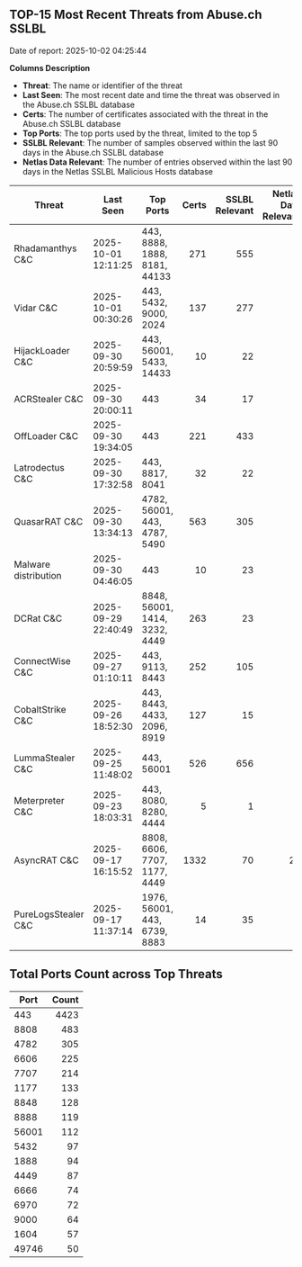 ## TOP-15 Most Recent Threats from Abuse.ch SSLBL
Date of report: 2025-10-02 04:25:44

**Columns Description**
- **Threat**: The name or identifier of the threat
- **Last Seen**: The most recent date and time the threat was observed in the Abuse.ch SSLBL database
- **Certs**: The number of certificates associated with the threat in the Abuse.ch SSLBL database
- **Top Ports**: The top ports used by the threat, limited to the top 5
- **SSLBL Relevant**: The number of samples observed within the last 90 days in the Abuse.ch SSLBL database
- **Netlas Data Relevant**: The number of entries observed within the last 90 days in the Netlas SSLBL Malicious Hosts database



| Threat                     | Last Seen           | Top Ports          | Certs        | SSLBL Relevant   | Netlas Data Relevant  |
|----------------------------|---------------------|--------------------|-------------:|-----------------:|----------------------:|
| Rhadamanthys C&C           | 2025-10-01 12:11:25 | 443, 8888, 1888, 8181, 44133 | 271 | 555 | 6 |
| Vidar C&C                  | 2025-10-01 00:30:26 | 443, 5432, 9000, 2024 | 137 | 277 | 0 |
| HijackLoader C&C           | 2025-09-30 20:59:59 | 443, 56001, 5433, 14433 | 10 | 22 | 0 |
| ACRStealer C&C             | 2025-09-30 20:00:11 | 443 | 34 | 17 | 0 |
| OffLoader C&C              | 2025-09-30 19:34:05 | 443 | 221 | 433 | 0 |
| Latrodectus C&C            | 2025-09-30 17:32:58 | 443, 8817, 8041 | 32 | 22 | 0 |
| QuasarRAT C&C              | 2025-09-30 13:34:13 | 4782, 56001, 443, 4787, 5490 | 563 | 305 | 0 |
| Malware distribution       | 2025-09-30 04:46:05 | 443 | 10 | 23 | 0 |
| DCRat C&C                  | 2025-09-29 22:40:49 | 8848, 56001, 1414, 3232, 4449 | 263 | 23 | 0 |
| ConnectWise C&C            | 2025-09-27 01:10:11 | 443, 9113, 8443 | 252 | 105 | 3 |
| CobaltStrike C&C           | 2025-09-26 18:52:30 | 443, 8443, 4433, 2096, 8919 | 127 | 15 | 3 |
| LummaStealer C&C           | 2025-09-25 11:48:02 | 443, 56001 | 526 | 656 | 4 |
| Meterpreter C&C            | 2025-09-23 18:03:31 | 443, 8080, 8280, 4444 | 5 | 1 | 0 |
| AsyncRAT C&C               | 2025-09-17 16:15:52 | 8808, 6606, 7707, 1177, 4449 | 1332 | 70 | 24 |
| PureLogsStealer C&C        | 2025-09-17 11:37:14 | 1976, 56001, 443, 6739, 8883 | 14 | 35 | 0 |

## Total Ports Count across Top Threats
| Port       | Count      |
|------------|-----------:|
| 443 | 4423 |
| 8808 | 483 |
| 4782 | 305 |
| 6606 | 225 |
| 7707 | 214 |
| 1177 | 133 |
| 8848 | 128 |
| 8888 | 119 |
| 56001 | 112 |
| 5432 | 97 |
| 1888 | 94 |
| 4449 | 87 |
| 6666 | 74 |
| 6970 | 72 |
| 9000 | 64 |
| 1604 | 57 |
| 49746 | 50 |